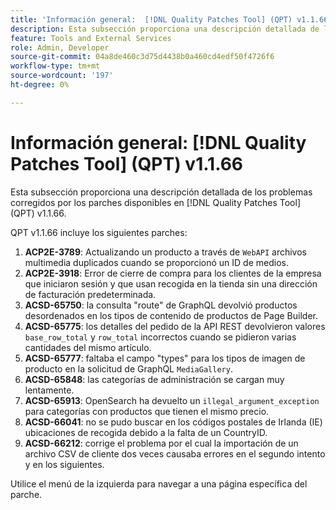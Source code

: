 ```yaml
---
title: 'Información general:  [!DNL Quality Patches Tool] (QPT) v1.1.66'
description: Esta subsección proporciona una descripción detallada de los problemas corregidos por los parches disponibles en  [!DNL Quality Patches Tool] (QPT) v1.1.66.
feature: Tools and External Services
role: Admin, Developer
source-git-commit: 04a8de460c3d75d4438b0a460cd4edf50f4726f6
workflow-type: tm+mt
source-wordcount: '197'
ht-degree: 0%

---
```


# Información general: [!DNL Quality Patches Tool] (QPT) v1.1.66

Esta subsección proporciona una descripción detallada de los problemas corregidos por los parches disponibles en [!DNL Quality Patches Tool] (QPT) v1.1.66.

QPT v1.1.66 incluye los siguientes parches:
1. **ACP2E-3789**: Actualizando un producto a través de `WebAPI` archivos multimedia duplicados cuando se proporcionó un ID de medios.
1. **ACP2E-3918**: Error de cierre de compra para los clientes de la empresa que iniciaron sesión y que usan recogida en la tienda sin una dirección de facturación predeterminada.
1. **ACSD-65750**: la consulta &quot;route&quot; de GraphQL devolvió productos desordenados en los tipos de contenido de productos de Page Builder.
1. **ACSD-65775**: los detalles del pedido de la API REST devolvieron valores `base_row_total` y `row_total` incorrectos cuando se pidieron varias cantidades del mismo artículo.
1. **ACSD-65777**: faltaba el campo &quot;types&quot; para los tipos de imagen de producto en la solicitud de GraphQL `MediaGallery`.
1. **ACSD-65848**: las categorías de administración se cargan muy lentamente.
1. **ACSD-65913**: OpenSearch ha devuelto un `illegal_argument_exception` para categorías con productos que tienen el mismo precio.
1. **ACSD-66041**: no se pudo buscar en los códigos postales de Irlanda (IE) ubicaciones de recogida debido a la falta de un CountryID.
1. **ACSD-66212**: corrige el problema por el cual la importación de un archivo CSV de cliente dos veces causaba errores en el segundo intento y en los siguientes.

Utilice el menú de la izquierda para navegar a una página específica del parche.
